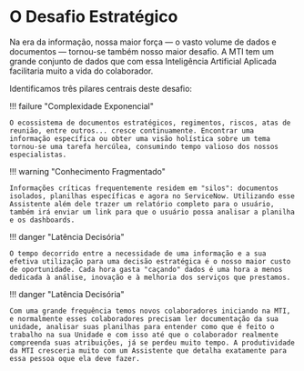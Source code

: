 # O Desafio Estratégico

Na era da informação, nossa maior força — o vasto volume de dados e documentos — tornou-se também nosso maior desafio. A MTI tem um grande conjunto de dados que com essa Inteligência Artificial Aplicada facilitaria muito a vida do colaborador.

Identificamos três pilares centrais deste desafio:

!!! failure "Complexidade Exponencial"

    O ecossistema de documentos estratégicos, regimentos, riscos, atas de reunião, entre outros... cresce continuamente. Encontrar uma informação específica ou obter uma visão holística sobre um tema tornou-se uma tarefa hercúlea, consumindo tempo valioso dos nossos especialistas.

!!! warning "Conhecimento Fragmentado"

    Informações críticas frequentemente residem em "silos": documentos isolados, planilhas específicas e agora no ServiceNow. Utilizando esse Assistente além dele trazer um relatório completo para o usuário, também irá enviar um link para que o usuário possa analisar a planilha e os dashboards.

!!! danger "Latência Decisória"

    O tempo decorrido entre a necessidade de uma informação e a sua efetiva utilização para uma decisão estratégica é o nosso maior custo de oportunidade. Cada hora gasta "caçando" dados é uma hora a menos dedicada à análise, inovação e à melhoria dos serviços que prestamos.

!!! danger "Latência Decisória"

    Com uma grande frequência temos novos colaboradores iniciando na MTI, e normalmente esses colaboradores precisam ler documentação da sua unidade, analisar suas planilhas para entender como que é feito o trabalho na sua Unidade e com isso até que o colaborador realmente compreenda suas atribuições, já se perdeu muito tempo. A produtividade da MTI cresceria muito com um Assistente que detalha exatamente para essa pessoa oque ela deve fazer.